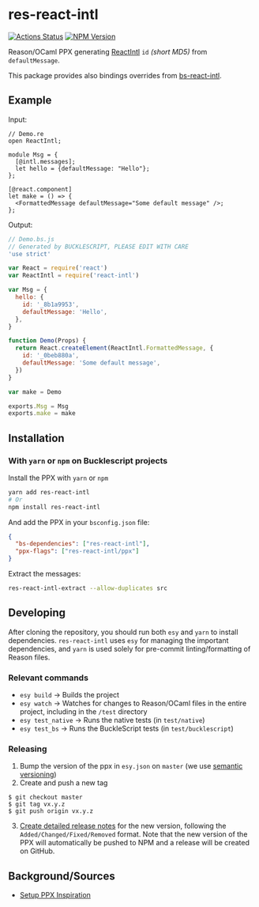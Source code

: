 # res-react-intl

[![Actions Status](https://github.com/SimonDegraeve/res-react-intl/workflows/res-react-intl%20pipeline/badge.svg)](https://github.com/SimonDegraeve/res-react-intl/actions)
[![NPM Version](https://badge.fury.io/js/res-react-intl.svg)](https://badge.fury.io/js/res-react-intl)

Reason/OCaml PPX generating [ReactIntl](https://github.com/formatjs/formatjs) `id` _(short MD5)_ from `defaultMessage`.

This package provides also bindings overrides from [bs-react-intl](https://github.com/reasonml-community/bs-react-intl).

## Example

Input:

```re
// Demo.re
open ReactIntl;

module Msg = {
  [@intl.messages];
  let hello = {defaultMessage: "Hello"};
};

[@react.component]
let make = () => {
  <FormattedMessage defaultMessage="Some default message" />;
};
```

Output:

```js
// Demo.bs.js
// Generated by BUCKLESCRIPT, PLEASE EDIT WITH CARE
'use strict'

var React = require('react')
var ReactIntl = require('react-intl')

var Msg = {
  hello: {
    id: '_8b1a9953',
    defaultMessage: 'Hello',
  },
}

function Demo(Props) {
  return React.createElement(ReactIntl.FormattedMessage, {
    id: '_0beb880a',
    defaultMessage: 'Some default message',
  })
}

var make = Demo

exports.Msg = Msg
exports.make = make
```

## Installation

### With `yarn` or `npm` on Bucklescript projects

Install the PPX with `yarn` or `npm`

```bash
yarn add res-react-intl
# Or
npm install res-react-intl
```

And add the PPX in your `bsconfig.json` file:

```json
{
  "bs-dependencies": ["res-react-intl"],
  "ppx-flags": ["res-react-intl/ppx"]
}
```

Extract the messages:

```bash
res-react-intl-extract --allow-duplicates src
```

## Developing

After cloning the repository, you should run both `esy` and `yarn` to install
dependencies. `res-react-intl` uses `esy` for managing the important dependencies,
and `yarn` is used solely for pre-commit linting/formatting of Reason files.

### Relevant commands

- `esy build` -> Builds the project
- `esy watch` -> Watches for changes to Reason/OCaml files in the entire project, including in the `/test` directory
- `esy test_native` -> Runs the native tests (in `test/native`)
- `esy test_bs` -> Runs the BuckleScript tests (in `test/bucklescript`)

### Releasing

1. Bump the version of the ppx in `esy.json` on `master` (we use [semantic versioning](https://semver.org/))
2. Create and push a new tag

```
$ git checkout master
$ git tag vx.y.z
$ git push origin vx.y.z
```

3. [Create detailed release notes](https://github.com/SimonDegraeve/res-react-intl/releases) for the new version, following the `Added/Changed/Fixed/Removed` format. Note that the new version of the PPX will automatically be pushed to NPM and a release will be created on GitHub.

## Background/Sources

- [Setup PPX Inspiration](https://github.com/dylanirlbeck/tailwind-ppx)
